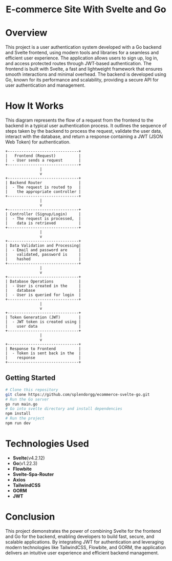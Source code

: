 <h1 align="center">E-commerce Site With Svelte and Go </h1>

# Overview
This project is a user authentication system developed with a Go backend and Svelte frontend, using modern tools and libraries for a seamless and efficient user experience. The application allows users to sign up, log in, and access protected routes through JWT-based authentication. The frontend is built with Svelte, a fast and lightweight framework that ensures smooth interactions and minimal overhead. The backend is developed using Go, known for its performance and scalability, providing a secure API for user authentication and management.

# How It Works
This diagram represents the flow of a request from the frontend to the backend in a typical user authentication process. It outlines the sequence of steps taken by the backend to process the request, validate the user data, interact with the database, and return a response containing a JWT (JSON Web Token) for authentication.

```text
+-------------------------------+
|   Frontend (Request)          |
|  - User sends a request       |
+-------------------------------+
               |
               v
+-------------------------------+
| Backend Router                |
|  - The request is routed to   |
|    the appropriate controller |
+-------------------------------+
               |
               v
+-------------------------------+
| Controller (Signup/Login)     |
|  - The request is processed,  |
|    data is retrieved          |
+-------------------------------+
               |
               v
+-------------------------------+
| Data Validation and Processing|
|  - Email and password are     |
|    validated, password is     |
|    hashed                     |
+-------------------------------+
               |
               v
+-------------------------------+
| Database Operations           |
|  - User is created in the     |
|    database                   |
|  - User is queried for login  |
+-------------------------------+
               |
               v
+-------------------------------+
| Token Generation (JWT)        |
|  - JWT token is created using |
|    user data                  |
+-------------------------------+
               |
               v
+-------------------------------+
| Response to Frontend          |
|  - Token is sent back in the  |
|    response                   |
+-------------------------------+
```


## Getting Started
```bash
# Clone this repository
git clone https://github.com/splendorgg/ecommerce-svelte-go.git
# Run the Go server
go run main.go
# Go into svelte directory and install dependencies
npm install
# Run the project
npm run dev
```

# Technologies Used
- **Svelte**(v4.2.12)
- **Go**(v1.22.3)
- **Flowbite**
- **Svelte-Spa-Router**
- **Axios**
- **TailwindCSS**
- **GORM**
- **JWT**

# Conclusion
This project demonstrates the power of combining Svelte for the frontend and Go for the backend, enabling developers to build fast, secure, and scalable applications. By integrating JWT for authentication and leveraging modern technologies like TailwindCSS, Flowbite, and GORM, the application delivers an intuitive user experience and efficient backend management.
